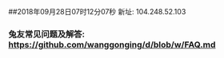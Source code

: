##2018年09月28日07时12分07秒 新址: 104.248.52.103
### 兔友常见问题及解答: https://github.com/wanggonging/d/blob/w/FAQ.md
